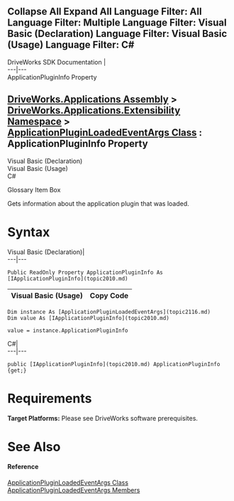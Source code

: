 Collapse All Expand All Language Filter: All  Language Filter: Multiple  Language Filter: Visual Basic (Declaration) Language Filter: Visual Basic (Usage) Language Filter: C#  
---  
DriveWorks SDK Documentation  |   
---|---  
ApplicationPluginInfo Property   
  
[DriveWorks.Applications Assembly](topic13.md) > [DriveWorks.Applications.Extensibility Namespace](topic1995.md) > [ApplicationPluginLoadedEventArgs Class](topic2116.md) : ApplicationPluginInfo Property  
---  
  
Visual Basic (Declaration)    
Visual Basic (Usage)    
C# 

Glossary Item Box

Gets information about the application plugin that was loaded. 

# Syntax

Visual Basic (Declaration)|   
---|---  
      
    
    Public ReadOnly Property ApplicationPluginInfo As [IApplicationPluginInfo](topic2010.md)  
  
Visual Basic (Usage)| Copy Code  
---|---  
      
    
    Dim instance As [ApplicationPluginLoadedEventArgs](topic2116.md)
    Dim value As [IApplicationPluginInfo](topic2010.md)
     
    value = instance.ApplicationPluginInfo  
  
C#|   
---|---  
      
    
    public [IApplicationPluginInfo](topic2010.md) ApplicationPluginInfo {get;}  
  
# Requirements

**Target Platforms:** Please see DriveWorks software prerequisites.

# See Also

#### Reference

[ApplicationPluginLoadedEventArgs Class](topic2116.md)   
[ApplicationPluginLoadedEventArgs Members](topic2117.md)


